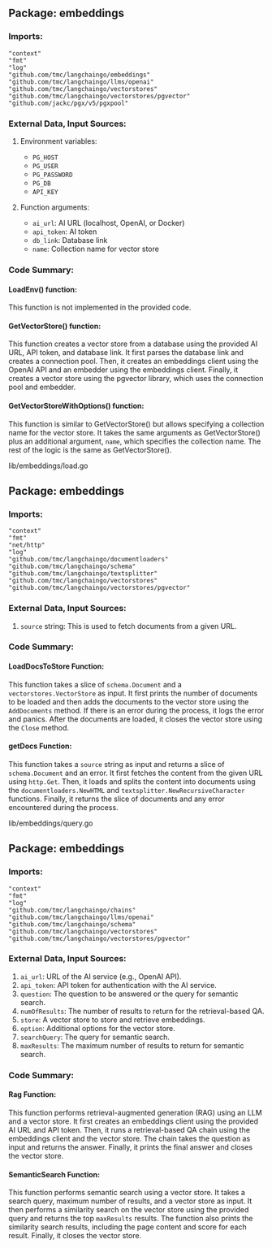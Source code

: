 ## Package: embeddings

### Imports:

```
"context"
"fmt"
"log"
"github.com/tmc/langchaingo/embeddings"
"github.com/tmc/langchaingo/llms/openai"
"github.com/tmc/langchaingo/vectorstores"
"github.com/tmc/langchaingo/vectorstores/pgvector"
"github.com/jackc/pgx/v5/pgxpool"
```

### External Data, Input Sources:

1. Environment variables:
    - `PG_HOST`
    - `PG_USER`
    - `PG_PASSWORD`
    - `PG_DB`
    - `API_KEY`

2. Function arguments:
    - `ai_url`: AI URL (localhost, OpenAI, or Docker)
    - `api_token`: AI token
    - `db_link`: Database link
    - `name`: Collection name for vector store

### Code Summary:

#### LoadEnv() function:

This function is not implemented in the provided code.

#### GetVectorStore() function:

This function creates a vector store from a database using the provided AI URL, API token, and database link. It first parses the database link and creates a connection pool. Then, it creates an embeddings client using the OpenAI API and an embedder using the embeddings client. Finally, it creates a vector store using the pgvector library, which uses the connection pool and embedder.

#### GetVectorStoreWithOptions() function:

This function is similar to GetVectorStore() but allows specifying a collection name for the vector store. It takes the same arguments as GetVectorStore() plus an additional argument, `name`, which specifies the collection name. The rest of the logic is the same as GetVectorStore().



lib/embeddings/load.go
## Package: embeddings

### Imports:

```
"context"
"fmt"
"net/http"
"log"
"github.com/tmc/langchaingo/documentloaders"
"github.com/tmc/langchaingo/schema"
"github.com/tmc/langchaingo/textsplitter"
"github.com/tmc/langchaingo/vectorstores"
"github.com/tmc/langchaingo/vectorstores/pgvector"
```

### External Data, Input Sources:

1. `source` string: This is used to fetch documents from a given URL.

### Code Summary:

#### LoadDocsToStore Function:

This function takes a slice of `schema.Document` and a `vectorstores.VectorStore` as input. It first prints the number of documents to be loaded and then adds the documents to the vector store using the `AddDocuments` method. If there is an error during the process, it logs the error and panics. After the documents are loaded, it closes the vector store using the `Close` method.

#### getDocs Function:

This function takes a `source` string as input and returns a slice of `schema.Document` and an error. It first fetches the content from the given URL using `http.Get`. Then, it loads and splits the content into documents using the `documentloaders.NewHTML` and `textsplitter.NewRecursiveCharacter` functions. Finally, it returns the slice of documents and any error encountered during the process.



lib/embeddings/query.go
## Package: embeddings

### Imports:

```
"context"
"fmt"
"log"
"github.com/tmc/langchaingo/chains"
"github.com/tmc/langchaingo/llms/openai"
"github.com/tmc/langchaingo/schema"
"github.com/tmc/langchaingo/vectorstores"
"github.com/tmc/langchaingo/vectorstores/pgvector"
```

### External Data, Input Sources:

1. `ai_url`: URL of the AI service (e.g., OpenAI API).
2. `api_token`: API token for authentication with the AI service.
3. `question`: The question to be answered or the query for semantic search.
4. `numOfResults`: The number of results to return for the retrieval-based QA.
5. `store`: A vector store to store and retrieve embeddings.
6. `option`: Additional options for the vector store.
7. `searchQuery`: The query for semantic search.
8. `maxResults`: The maximum number of results to return for semantic search.

### Code Summary:

#### Rag Function:

This function performs retrieval-augmented generation (RAG) using an LLM and a vector store. It first creates an embeddings client using the provided AI URL and API token. Then, it runs a retrieval-based QA chain using the embeddings client and the vector store. The chain takes the question as input and returns the answer. Finally, it prints the final answer and closes the vector store.

#### SemanticSearch Function:

This function performs semantic search using a vector store. It takes a search query, maximum number of results, and a vector store as input. It then performs a similarity search on the vector store using the provided query and returns the top `maxResults` results. The function also prints the similarity search results, including the page content and score for each result. Finally, it closes the vector store.



